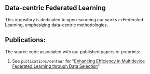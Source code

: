 ## Data-centric Federated Learning
This repository is dedicated to open-sourcing our works in Federated Learning, emphasizing data-centric methodologies.


## Publications:

The source code associated with our published papers or preprints:

1. See `publications/centaur` for "[Enhancing Efficiency in Multidevice Federated Learning through Data Selection](https://arxiv.org/abs/2211.04175)"
